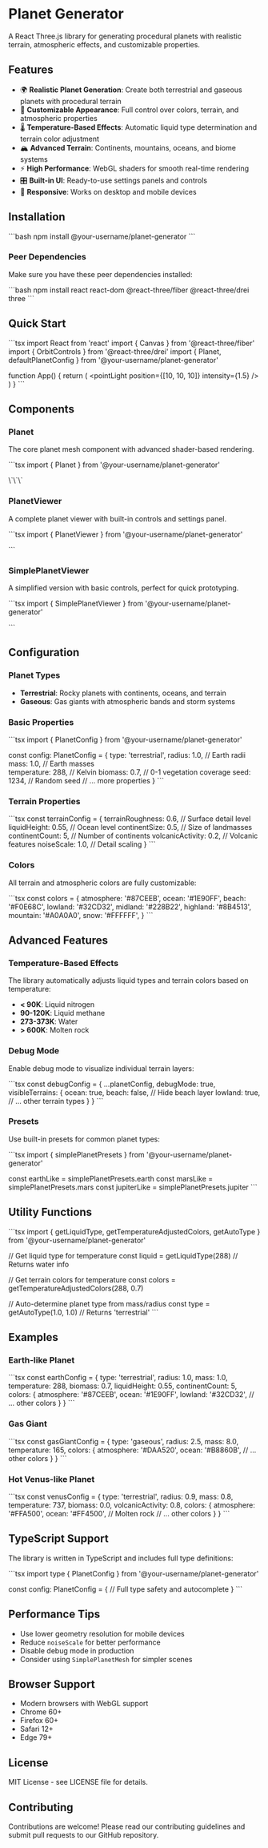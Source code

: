 # Planet Generator

A React Three.js library for generating procedural planets with realistic terrain, atmospheric effects, and customizable properties.

## Features

- 🌍 **Realistic Planet Generation**: Create both terrestrial and gaseous planets with procedural terrain
- 🎨 **Customizable Appearance**: Full control over colors, terrain, and atmospheric properties
- 🌡️ **Temperature-Based Effects**: Automatic liquid type determination and terrain color adjustment
- 🏔️ **Advanced Terrain**: Continents, mountains, oceans, and biome systems
- ⚡ **High Performance**: WebGL shaders for smooth real-time rendering
- 🎛️ **Built-in UI**: Ready-to-use settings panels and controls
- 📱 **Responsive**: Works on desktop and mobile devices

## Installation

\`\`\`bash
npm install @your-username/planet-generator
\`\`\`

### Peer Dependencies

Make sure you have these peer dependencies installed:

\`\`\`bash
npm install react react-dom @react-three/fiber @react-three/drei three
\`\`\`

## Quick Start

\`\`\`tsx
import React from 'react'
import { Canvas } from '@react-three/fiber'
import { OrbitControls } from '@react-three/drei'
import { Planet, defaultPlanetConfig } from '@your-username/planet-generator'

function App() {
  return (
    <Canvas>
      <ambientLight intensity={0.3} />
      <pointLight position={[10, 10, 10]} intensity={1.5} />
      <Planet config={defaultPlanetConfig} />
      <OrbitControls />
    </Canvas>
  )
}
\`\`\`

## Components

### Planet

The core planet mesh component with advanced shader-based rendering.

\`\`\`tsx
import { Planet } from '@your-username/planet-generator'

<Planet config={planetConfig} />
\`\`\`

### PlanetViewer

A complete planet viewer with built-in controls and settings panel.

\`\`\`tsx
import { PlanetViewer } from '@your-username/planet-generator'

<PlanetViewer 
  planetConfig={planetConfig} 
  onConfigChange={handleConfigChange} 
/>
\`\`\`

### SimplePlanetViewer

A simplified version with basic controls, perfect for quick prototyping.

\`\`\`tsx
import { SimplePlanetViewer } from '@your-username/planet-generator'

<SimplePlanetViewer 
  planetConfig={planetConfig} 
  onConfigChange={handleConfigChange} 
/>
\`\`\`

## Configuration

### Planet Types

- **Terrestrial**: Rocky planets with continents, oceans, and terrain
- **Gaseous**: Gas giants with atmospheric bands and storm systems

### Basic Properties

\`\`\`tsx
import { PlanetConfig } from '@your-username/planet-generator'

const config: PlanetConfig = {
  type: 'terrestrial',
  radius: 1.0,           // Earth radii
  mass: 1.0,             // Earth masses  
  temperature: 288,      // Kelvin
  biomass: 0.7,          // 0-1 vegetation coverage
  seed: 1234,            // Random seed
  // ... more properties
}
\`\`\`

### Terrain Properties

\`\`\`tsx
const terrainConfig = {
  terrainRoughness: 0.6,    // Surface detail level
  liquidHeight: 0.55,       // Ocean level
  continentSize: 0.5,       // Size of landmasses
  continentCount: 5,        // Number of continents
  volcanicActivity: 0.2,    // Volcanic features
  noiseScale: 1.0,          // Detail scaling
}
\`\`\`

### Colors

All terrain and atmospheric colors are fully customizable:

\`\`\`tsx
const colors = {
  atmosphere: '#87CEEB',
  ocean: '#1E90FF',
  beach: '#F0E68C',
  lowland: '#32CD32',
  midland: '#228B22',
  highland: '#8B4513',
  mountain: '#A0A0A0',
  snow: '#FFFFFF',
}
\`\`\`

## Advanced Features

### Temperature-Based Effects

The library automatically adjusts liquid types and terrain colors based on temperature:

- **< 90K**: Liquid nitrogen
- **90-120K**: Liquid methane  
- **273-373K**: Water
- **> 600K**: Molten rock

### Debug Mode

Enable debug mode to visualize individual terrain layers:

\`\`\`tsx
const debugConfig = {
  ...planetConfig,
  debugMode: true,
  visibleTerrains: {
    ocean: true,
    beach: false,    // Hide beach layer
    lowland: true,
    // ... other terrain types
  }
}
\`\`\`

### Presets

Use built-in presets for common planet types:

\`\`\`tsx
import { simplePlanetPresets } from '@your-username/planet-generator'

const earthLike = simplePlanetPresets.earth
const marsLike = simplePlanetPresets.mars
const jupiterLike = simplePlanetPresets.jupiter
\`\`\`

## Utility Functions

\`\`\`tsx
import { 
  getLiquidType,
  getTemperatureAdjustedColors,
  getAutoType 
} from '@your-username/planet-generator'

// Get liquid type for temperature
const liquid = getLiquidType(288) // Returns water info

// Get terrain colors for temperature
const colors = getTemperatureAdjustedColors(288, 0.7)

// Auto-determine planet type from mass/radius
const type = getAutoType(1.0, 1.0) // Returns 'terrestrial'
\`\`\`

## Examples

### Earth-like Planet

\`\`\`tsx
const earthConfig = {
  type: 'terrestrial',
  radius: 1.0,
  mass: 1.0,
  temperature: 288,
  biomass: 0.7,
  liquidHeight: 0.55,
  continentCount: 5,
  colors: {
    atmosphere: '#87CEEB',
    ocean: '#1E90FF',
    lowland: '#32CD32',
    // ... other colors
  }
}
\`\`\`

### Gas Giant

\`\`\`tsx
const gasGiantConfig = {
  type: 'gaseous',
  radius: 2.5,
  mass: 8.0,
  temperature: 165,
  colors: {
    atmosphere: '#DAA520',
    ocean: '#B8860B',
    // ... other colors
  }
}
\`\`\`

### Hot Venus-like Planet

\`\`\`tsx
const venusConfig = {
  type: 'terrestrial',
  radius: 0.9,
  mass: 0.8,
  temperature: 737,
  biomass: 0.0,
  volcanicActivity: 0.8,
  colors: {
    atmosphere: '#FFA500',
    ocean: '#FF4500', // Molten rock
    // ... other colors
  }
}
\`\`\`

## TypeScript Support

The library is written in TypeScript and includes full type definitions:

\`\`\`tsx
import type { PlanetConfig } from '@your-username/planet-generator'

const config: PlanetConfig = {
  // Full type safety and autocomplete
}
\`\`\`

## Performance Tips

- Use lower geometry resolution for mobile devices
- Reduce `noiseScale` for better performance
- Disable debug mode in production
- Consider using `SimplePlanetMesh` for simpler scenes

## Browser Support

- Modern browsers with WebGL support
- Chrome 60+
- Firefox 60+
- Safari 12+
- Edge 79+

## License

MIT License - see LICENSE file for details.

## Contributing

Contributions are welcome! Please read our contributing guidelines and submit pull requests to our GitHub repository.



<!-- https://v0.dev/chat/fork-of-procedural-planet-generator-sa7E9M63cOy -->